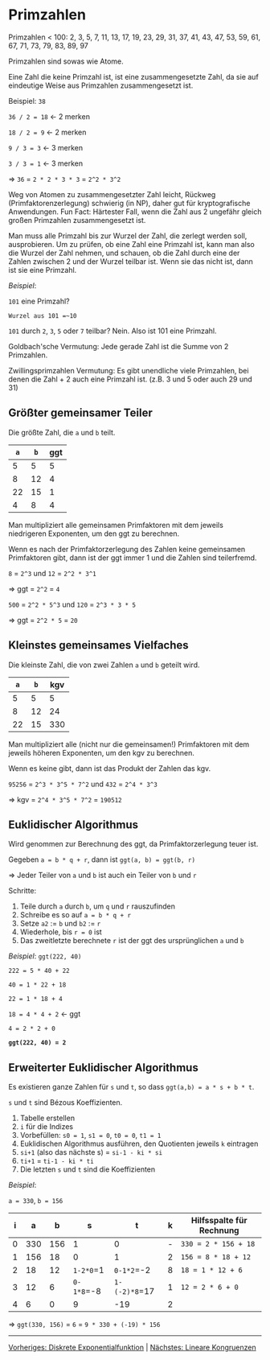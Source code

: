 # Primzahlen

Primzahlen < 100: 2, 3, 5, 7, 11, 13, 17, 19, 23, 29, 31, 37, 41, 43, 47, 53, 59, 61, 67, 71, 73, 79, 83, 89, 97

Primzahlen sind sowas wie Atome.

Eine Zahl die keine Primzahl ist, ist eine zusammengesetzte Zahl, da sie auf eindeutige Weise aus Primzahlen zusammengesetzt ist.

Beispiel: `38`

`36 / 2 = 18` <- 2 merken

`18 / 2 = 9` <- 2 merken

`9 / 3 = 3` <- 3 merken

`3 / 3 = 1` <- 3 merken

=> `36` = `2 * 2 * 3 * 3` = `2^2 * 3^2`

Weg von Atomen zu zusammengesetzter Zahl leicht, Rückweg (Primfaktorenzerlegung) schwierig (in NP), daher gut für kryptografische Anwendungen. Fun Fact: Härtester Fall, wenn die Zahl aus 2 ungefähr gleich großen Primzahlen zusammengesetzt ist.

Man muss alle Primzahl bis zur Wurzel der Zahl, die zerlegt werden soll, ausprobieren. Um zu prüfen, ob eine Zahl eine Primzahl ist, kann man also die Wurzel der Zahl nehmen, und schauen, ob die Zahl durch eine der Zahlen zwischen 2 und der Wurzel teilbar ist. Wenn sie das nicht ist, dann ist sie eine Primzahl.

*Beispiel*:

`101` eine Primzahl?

`Wurzel aus 101 =~10`

`101` durch `2`, `3`, `5` oder `7` teilbar? Nein. Also ist 101 eine Primzahl.

Goldbach'sche Vermutung: Jede gerade Zahl ist die Summe von 2 Primzahlen.

Zwillingsprimzahlen Vermutung: Es gibt unendliche viele Primzahlen, bei denen die Zahl + 2 auch eine Primzahl ist. (z.B. 3 und 5 oder auch 29 und 31)

## Größter gemeinsamer Teiler

Die größte Zahl, die `a` und `b` teilt.

| `a` | `b` | ggt |
| --- | --- | --- |
| 5   | 5   | 5   |
| 8   | 12  | 4   |
| 22  | 15  | 1   |
| 4   | 8   | 4   |

Man multipliziert alle gemeinsamen Primfaktoren mit dem jeweils niedrigeren Exponenten, um den ggt zu berechnen.

Wenn es nach der Primfaktorzerlegung des Zahlen keine gemeinsamen Primfaktoren gibt, dann ist der ggt immer 1 und die Zahlen sind teilerfremd.


`8` = `2^3` und `12` = `2^2 * 3^1`

=> ggt = `2^2` = `4`

`500` = `2^2 * 5^3` und `120` = `2^3 * 3 * 5`

=> ggt = `2^2 * 5` = `20`

## Kleinstes gemeinsames Vielfaches

Die kleinste Zahl, die von zwei Zahlen `a` und `b` geteilt wird.

| `a` | `b` | kgv |
| --- | --- | --- |
| 5   | 5   | 5   |
| 8   | 12  | 24  |
| 22  | 15  | 330 |

Man multipliziert alle (nicht nur die gemeinsamen!) Primfaktoren mit dem jeweils höheren Exponenten, um den kgv zu berechnen.

Wenn es keine gibt, dann ist das Produkt der Zahlen das kgv.

`95256` = `2^3 * 3^5 * 7^2` und `432` = `2^4 * 3^3`

=> kgv = `2^4 * 3^5 * 7^2` = `190512`

## Euklidischer Algorithmus

Wird genommen zur Berechnung des ggt, da Primfaktorzerlegung teuer ist.

Gegeben `a = b * q + r`, dann ist `ggt(a, b) = ggt(b, r)`

=> Jeder Teiler von `a` und `b` ist auch ein Teiler von `b` und `r`

Schritte:
1. Teile durch `a` durch `b`, um `q` und `r` rauszufinden
2. Schreibe es so auf `a = b * q + r`
3. Setze `a2` := `b` und `b2` := `r`
4. Wiederhole, bis `r = 0` ist
5. Das zweitletzte berechnete `r` ist der ggt des ursprünglichen `a` und `b` 

*Beispiel*: `ggt(222, 40)`

`222 = 5 * 40 + 22`

`40 = 1 * 22 + 18`

`22 = 1 * 18 + 4`

`18 = 4 * 4 + 2` <- ggt

`4 = 2 * 2 + 0`

**`ggt(222, 40) = 2`**

## Erweiterter Euklidischer Algorithmus

Es existieren ganze Zahlen für `s` und `t`, so dass `ggt(a,b) = a * s + b * t`.

`s` und `t` sind Bézous Koeffizienten.

1. Tabelle erstellen
2. `i` für die Indizes
3. Vorbefüllen: `s0 = 1`, `s1 = 0`, `t0 = 0`, `t1 = 1`
4. Euklidischen Algorithmus ausführen, den Quotienten jeweils `k` eintragen
5. `si+1` (also das nächste s) = `si-1 - ki * si`
6. `ti+1` = `ti-1 - ki * ti` 
7. Die letzten `s` und `t` sind die Koeffizienten

*Beispiel*:

`a = 330`, `b = 156`

| i   | a   | b   | s          | t             | k   | Hilfsspalte für Rechnung |
| --- | --- | --- | ---------- | ------------- | --- | ------------------------ |
| 0   | 330 | 156 | 1          | 0             | -   | `330 = 2 * 156 + 18`     |
| 1   | 156 | 18  | 0          | 1             | 2   | `156 = 8 * 18 + 12`      |
| 2   | 18  | 12  | `1-2*0`=1  | `0-1*2`=-2    | 8   | `18 = 1 * 12 + 6`        |
| 3   | 12  | 6   | `0-1*8`=-8 | `1-(-2)*8`=17 | 1   | `12 = 2 * 6 + 0`         |
| 4   | 6   | 0   | 9          | -19           | 2   |                          |


=> `ggt(330, 156)` = `6` = `9 * 330 + (-19) * 156`

___
[Vorheriges: Diskrete Exponentialfunktion](diskrete-exponentialfunktion.md) | [Nächstes: Lineare Kongruenzen](lineare-kongruenzen.md)